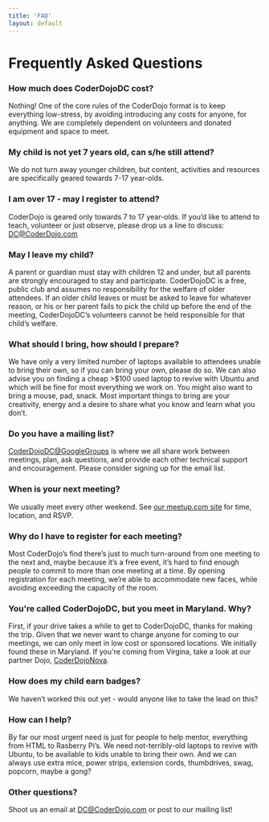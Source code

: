 ```yaml
---
title: 'FAQ'
layout: default
---
```

# Frequently Asked Questions

### How much does CoderDojoDC cost?

Nothing! One of the core rules of the CoderDojo format is to keep everything
low-stress, by avoiding introducing any costs for anyone, for anything.  We
are completely dependent on volunteers and donated equipment and space to meet.

### My child is not yet 7 years old, can s/he still attend?

We do not turn away younger children, but content, activities and resources are specifically geared towards 7-17 year-olds.

### I am over 17 - may I register to attend?

CoderDojo is geared only towards 7 to 17 year-olds.  If you’d like to attend to teach, volunteer or just observe, please drop us a line to discuss: DC@CoderDojo.com

### May I leave my child?

A parent or guardian must stay with children 12 and under, but all parents
are strongly encouraged to stay and participate.  CoderDojoDC is a free,
public club and assumes no responsibility for the welfare of older attendees.
If an older child leaves or must be asked to leave for whatever reason, or
his or her parent fails to pick the child up before the end of the meeting,
CoderDojoDC’s volunteers cannot be held responsible for that child’s welfare.

### What should I bring, how should I prepare?

We have only a very limited number of laptops available to attendees unable to bring their own, so if you can bring your own, please do so.  We can also advise you on finding a cheap >$100 used laptop to revive with Ubuntu and which will be fine for most everything we work on.  You might also want to bring a mouse, pad, snack.  Most important things to bring are your creativity, energy and a desire to share what you know and learn what you don’t.

### Do you have a mailing list?

[CoderDojoDC@GoogleGroups](https://groups.google.com/forum/#!forum/coderdojodc) is where we all share work between meetings, plan, ask questions, and provide each other technical support and encouragement. Please consider signing up for the email list.

### When is your next meeting?

We usually meet every other weekend. See [our meetup.com site](http://www.meetup.com/CoderDojoDC/) for time, location,
and RSVP.

### Why do I have to register for each meeting?

Most CoderDojo’s find there’s just to much turn-around from one meeting to the next and, maybe because it’s a free event, it’s hard to find enough people to commit to more than one meeting at a time.  By opening registration for each meeting, we’re able to accommodate new faces, while avoiding exceeding the capacity of the room.

### You're called CoderDojoDC, but you meet in Maryland. Why?

First, if your drive takes a while to get to CoderDojoDC, thanks for making the
trip. Given that we never want to charge anyone for coming to our meetings, we
can only meet in low cost or sponsored locations. We initially found these in
Maryland. If you're coming from Virgina,
take a look at our partner Dojo, [CoderDojoNova](http://www.coderdojonova.co/).

### How does my child earn badges?

We haven’t worked this out yet - would anyone like to take the lead on this?

### How can I help?

By far our most urgent need is just for people to help mentor, everything from HTML to Rasberry Pi’s. We need not-terribly-old laptops to revive with Ubuntu, to be available to kids unable to bring their own.  And we can always use extra mice, power strips, extension cords, thumbdrives, swag, popcorn, maybe a gong?

### Other questions?

Shoot us an email at DC@CoderDojo.com or post to our mailing list!
